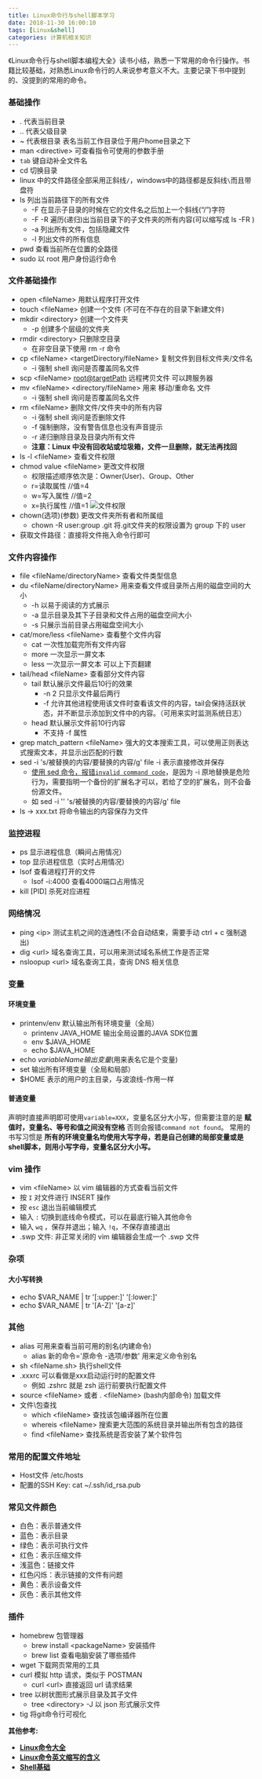```yaml
---
title: Linux命令行与shell脚本学习
date: 2018-11-30 16:00:10
tags: [Linux&shell]
categories: 计算机相关知识
---
```

《Linux命令行与shell脚本编程大全》读书小结，熟悉一下常用的命令行操作。书籍比较基础，对熟悉Linux命令行的人来说参考意义不大。主要记录下书中提到的、没提到的常用的命令。
<!--more-->
### 基础操作
* . 代表当前目录
* .. 代表父级目录
* ~ 代表根目录 表名当前工作目录位于用户home目录之下
* man <directive\> 可查看指令可使用的参数手册
* `tab` 键自动补全文件名
* cd 切换目录
* linux 中的文件路径全部采用正斜线`/`，windows中的路径都是反斜线`\`而且带盘符
* ls 列出当前路径下的所有文件
    * -F 在显示子目录的时候在它的文件名之后加上一个斜线(“/”)字符
    * -F -R 遍历(递归)出当前目录下的子文件夹的所有内容(可以缩写成 ls -FR )
    * -a 列出所有文件，包括隐藏文件
    * -l 列出文件的所有信息
* pwd 查看当前所在位置的全路径
* sudo 以 root 用户身份运行命令
  
### 文件基础操作
* open <fileName\> 用默认程序打开文件
* touch <fileName\> 创建一个文件 (不可在不存在的目录下新建文件)
* mkdir <directory\> 创建一个文件夹
    * -p 创建多个层级的文件夹
* rmdir <directory\> 只删除空目录
    * 在非空目录下使用 rm -r 命令
* cp <fileName\> <targetDirectory/fileName> 复制文件到目标文件夹/文件名
    * -i 强制 shell 询问是否覆盖同名文件
* scp <fileName\> <root@targetPath> 远程拷贝文件 可以跨服务器
* mv <fileName\> <directory/fileName> 用来 移动/重命名 文件
    * -i 强制 shell 询问是否覆盖同名文件
* rm <fileName\> 删除文件/文件夹中的所有内容
    * -i 强制 shell 询问是否删除文件
    * -f 强制删除，没有警告信息也没有声音提示
    * -r 递归删除目录及目录内所有文件  
    * __注意：Linux 中没有回收站或垃圾箱，文件一旦删除，就无法再找回__
* ls -l <fileName\> 查看文件权限
* chmod value <fileName\> 更改文件权限
  * 权限描述顺序依次是：Owner(User)、Group、Other
  * r=读取属性 //值=4
  * w=写入属性 //值=2
  * x=执行属性 //值=1
  ![文件权限](/file-permissions.png)
* chown(选项)(参数) 更改文件夹所有者和所属组
  * chown -R user:group .git 将.git文件夹的权限设置为 group 下的 user
* 获取文件路径：直接将文件拖入命令行即可
  
### 文件内容操作
* file <fileName/directoryName\> 查看文件类型信息
* du <fileName/directoryName\> 用来查看文件或目录所占用的磁盘空间的大小
    * -h 以易于阅读的方式展示
    * -a 显示目录及其下子目录和文件占用的磁盘空间大小
    * -s 只展示当前目录占用磁盘空间大小
* cat/more/less <fileName\> 查看整个文件内容
    * cat 一次性加载完所有文件内容
    * more 一次显示一屏文本
    * less 一次显示一屏文本 可以上下页翻建
* tail/head <fileName\> 查看部分文件内容
    * tail 默认展示文件最后10行的效果
        * -n 2 只显示文件最后两行
        * -f 允许其他进程使用该文件时查看该文件的内容，tail会保持活跃状态，并不断显示添加到文件中的内容。（可用来实时监测系统日志）
    * head 默认展示文件前10行内容
        * 不支持 -f 属性
* grep match_pattern <fileName\> 强大的文本搜索工具，可以使用正则表达式搜索文本，并显示出匹配的行数
* sed -i 's/被替换的内容/要替换的内容/g' file  -i 表示直接修改并保存
    * [使用 sed 命令，报错`invalid command code`](https://blog.csdn.net/u010339879/article/details/90107977)，是因为 -i 原地替换是危险行为，需要指明一个备份的扩展名才可以，若给了空的扩展名，则不会备份源文件。
    * 如 sed -i '' 's/被替换的内容/要替换的内容/g' file
* ls -> xxx.txt 将命令输出的内容保存为文件


### 监控进程
* ps 显示进程信息（瞬间占用情况）
* top 显示进程信息（实时占用情况）
* lsof 查看进程打开的文件
    * lsof -i:4000 查看4000端口占用情况
* kill [PID] 杀死对应进程
  
### 网络情况
* ping <ip\> 测试主机之间的连通性(不会自动结束，需要手动 ctrl + c 强制退出)
* dig <url\> 域名查询工具，可以用来测试域名系统工作是否正常
* nsloopup <url\> 域名查询工具，查询 DNS 相关信息

### 变量
#### 环境变量
* printenv/env 默认输出所有环境变量（全局）
    * printenv JAVA_HOME 输出全局设置的JAVA SDK位置
    * env $JAVA_HOME 
    * echo $JAVA_HOME 
* echo $variableName 输出变量 ($用来表名它是个变量)
* set 输出所有环境变量（全局和局部）
* $HOME 表示的用户的主目录，与波浪线`~`作用一样

#### 普通变量
声明时直接声明即可使用`variable=XXX`，变量名区分大小写，但需要注意的是 __赋值时，变量名、等号和值之间没有空格__ 否则会报错`command not found`。
常用的书写习惯是 __所有的环境变量名均使用大写字母，若是自己创建的局部变量或是shell脚本，则用小写字母，变量名区分大小写。__

### vim 操作
* vim <fileName\> 以 vim 编辑器的方式查看当前文件
* 按 `I` 对文件进行 INSERT 操作
* 按 `esc` 退出当前编辑模式
* 输入 `:` 切换到底线命令模式，可以在最底行输入其他命令
* 输入 `wq` ，保存并退出；输入 `!q`，不保存直接退出
* .swp 文件: 非正常关闭的 vim 编辑器会生成一个 .swp 文件

### 杂项
#### 大小写转换
* echo $VAR_NAME | tr '[:upper:]' '[:lower:]'
* echo $VAR_NAME | tr '[A-Z]' '[a-z]'

### 其他
* alias 可用来查看当前可用的别名(内建命令)
  * alias 新的命令='原命令 -选项/参数' 用来定义命令别名
* sh <fileName.sh\> 执行shell文件
* .xxxrc 可以看做是xxx启动运行时的配置文件
    * 例如 .zshrc 就是 zsh 运行前要执行配置文件
* source <fileName\> 或者 . <fileName\> (bash内部命令) 加载文件
* 文件\包查找
  * which <fileName\> 查找该包编译器所在位置
  * whereis <fileName\> 搜索更大范围的系统目录并输出所有包含的路径
  * find <fileName\> 查找系统是否安装了某个软件包

### 常用的配置文件地址
* Host文件 /etc/hosts
* 配置的SSH Key: cat ~/.ssh/id_rsa.pub

### 常见文件颜色
* 白色：表示普通文件
* 蓝色：表示目录
* 绿色：表示可执行文件
* 红色：表示压缩文件
* 浅蓝色：链接文件
* 红色闪烁：表示链接的文件有问题
* 黄色：表示设备文件
* 灰色：表示其他文件

### 插件
* homebrew 包管理器
    * brew install <packageName\> 安装插件
    * brew list 查看电脑安装了哪些插件
* wget 下载网页常用的工具
* curl 模拟 http 请求，类似于 POSTMAN
    * curl <url\> 直接返回 url 请求结果
* tree 以树状图形式展示目录及其子文件
    * tree <directory\> -J 以 json 形式展示文件
* tig 将git命令行可视化

__其他参考:__
* __[Linux命令大全](http://man.linuxde.net/)__
* __[Linux命令英文缩写的含义](http://blog.chinaunix.net/uid-27164517-id-3299073.html)__
* __[Shell基础](http://c.biancheng.net/shell/base/)__
